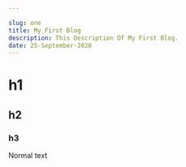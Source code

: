 ```yaml
---

slug: one
title: My First Blog
description: This Description Of My First Blog.
date: 25-September-2020
---
```


# h1

## h2

### h3

Normal text